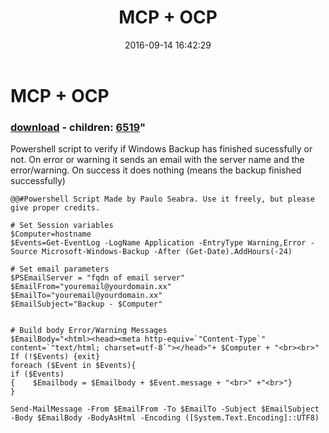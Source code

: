 ﻿---
pid:            6518
parent:         0
children:       6519
poster:         Paulo Seabra
title:          MCP + OCP
date:           2016-09-14 16:42:29
format:         posh
---

# MCP + OCP

### [download](6518.ps1) - children: [6519](6519.md)"

Powershell script to verify if Windows Backup has finished sucessfully or not. On error or warning it sends an email with the server name and the error/warning. On success it does nothing (means the backup finished successfully)

```posh
@@#Powershell Script Made by Paulo Seabra. Use it freely, but please give proper credits.

# Set Session variables
$Computer=hostname
$Events=Get-EventLog -LogName Application -EntryType Warning,Error -Source Microsoft-Windows-Backup -After (Get-Date).AddHours(-24)

# Set email parameters
$PSEmailServer = "fqdn of email server"
$EmailFrom="youremail@yourdomain.xx"
$EmailTo="youremail@yourdomain.xx"
$EmailSubject="Backup - $Computer"


# Build body Error/Warning Messages
$EmailBody="<html><head><meta http-equiv=`"Content-Type`" content=`"text/html; charset=utf-8`"></head>"+ $Computer + "<br><br>"
If (!$Events) {exit}
foreach ($Event in $Events){
if ($Events)
{    $Emailbody = $Emailbody + $Event.message + "<br>" +"<br>"}
}

Send-MailMessage -From $EmailFrom -To $EmailTo -Subject $EmailSubject -Body $EmailBody -BodyAsHtml -Encoding ([System.Text.Encoding]::UTF8)
```
